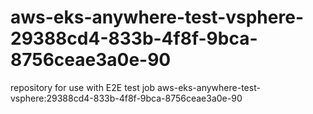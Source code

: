 # aws-eks-anywhere-test-vsphere-29388cd4-833b-4f8f-9bca-8756ceae3a0e-90
repository for use with E2E test job aws-eks-anywhere-test-vsphere:29388cd4-833b-4f8f-9bca-8756ceae3a0e-90
